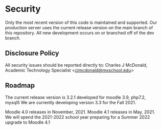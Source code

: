 # Security
Only the most recent version of this code is maintained and supported.
Our production server uses the current release version on the main branch of this repository.
All new development occurs on or branched off of the dev branch.

## Disclosure Policy
All security issues should be reported directly to:
Charles J McDonald, Academic Technology Specialist \<cjmcdonald@mxschool.edu\>

## Roadmap
The current release version is 3.2.1 developed for moodle 3.9, php7.2, mysql5
We are currently developing version 3.3 for the Fall 2021.

Moodle 4.0 releases in November, 2021.
Moodle 4.1 releases in May, 2021. We will spend the 2021-2022 school year preparing for a Summer 2022 upgrade to Moodle 4.1
